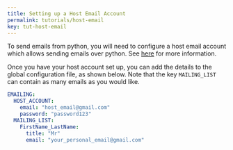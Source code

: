 ```yaml
---
title: Setting up a Host Email Account
permalink: tutorials/host-email
key: tut-host-email
---
```


To send emails from python, you will need to configure a host email account which allows sending emails over python. See [here](https://realpython.com/python-send-email/#option-1-setting-up-a-gmail-account-for-development) for more information.

Once you have your host account set up, you can add the details to the global configuration file, as shown below. Note that the key 
`MAILING_LIST` can contain as many emails as you would like.

```yaml
EMAILING:
  HOST_ACCOUNT:
    email: "host_email@gmail.com"
    password: "password123"
  MAILING_LIST:
    FirstName_LastName: 
      title: "Mr"
      email: "your_personal_email@gmail.com"
```
